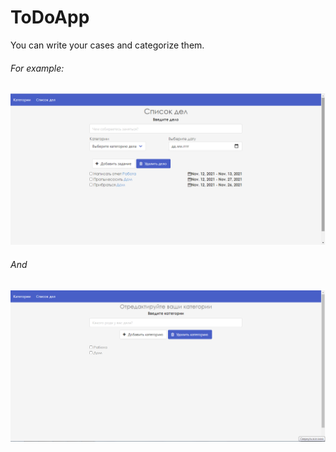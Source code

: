 # ToDoApp
You can  write your cases and categorize them.
###### For example:
![td1](td1.png 'Do')
###### And
![td2](td2.png 'Cat')
